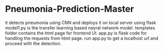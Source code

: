 # Pneumonia-Prediction-Master
it detects pneumonia using CNN and deploys it on local server using flask
model1.py is the transfer learning based neyral network model.
templates folder contains the html page for frontend UI.
app.py is flask code for handling the requests from html page.
run app.py to get a localhost url and proceed with the detection.
